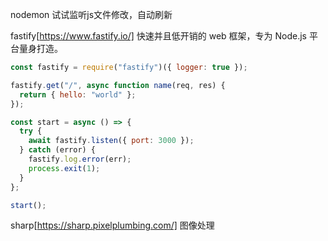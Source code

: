 nodemon 试试监听js文件修改，自动刷新

fastify[https://www.fastify.io/] 快速并且低开销的 web 框架，专为 Node.js 平台量身打造。

```js
const fastify = require("fastify")({ logger: true });

fastify.get("/", async function name(req, res) {
  return { hello: "world" };
});

const start = async () => {
  try {
    await fastify.listen({ port: 3000 });
  } catch (error) {
    fastify.log.error(err);
    process.exit(1);
  }
};

start();

```


sharp[https://sharp.pixelplumbing.com/]
图像处理

